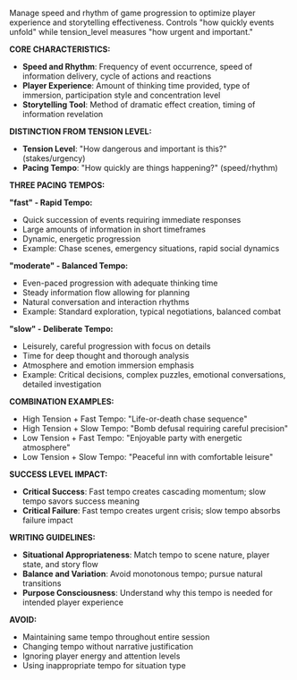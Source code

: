 Manage speed and rhythm of game progression to optimize player experience and storytelling effectiveness. Controls "how quickly events unfold" while tension_level measures "how urgent and important."

**CORE CHARACTERISTICS:**
- **Speed and Rhythm**: Frequency of event occurrence, speed of information delivery, cycle of actions and reactions
- **Player Experience**: Amount of thinking time provided, type of immersion, participation style and concentration level
- **Storytelling Tool**: Method of dramatic effect creation, timing of information revelation

**DISTINCTION FROM TENSION LEVEL:**
- **Tension Level**: "How dangerous and important is this?" (stakes/urgency)  
- **Pacing Tempo**: "How quickly are things happening?" (speed/rhythm)

**THREE PACING TEMPOS:**

**"fast" - Rapid Tempo:**
- Quick succession of events requiring immediate responses
- Large amounts of information in short timeframes
- Dynamic, energetic progression
- Example: Chase scenes, emergency situations, rapid social dynamics

**"moderate" - Balanced Tempo:**
- Even-paced progression with adequate thinking time
- Steady information flow allowing for planning
- Natural conversation and interaction rhythms
- Example: Standard exploration, typical negotiations, balanced combat

**"slow" - Deliberate Tempo:**
- Leisurely, careful progression with focus on details
- Time for deep thought and thorough analysis
- Atmosphere and emotion immersion emphasis
- Example: Critical decisions, complex puzzles, emotional conversations, detailed investigation

**COMBINATION EXAMPLES:**
- High Tension + Fast Tempo: "Life-or-death chase sequence"
- High Tension + Slow Tempo: "Bomb defusal requiring careful precision"
- Low Tension + Fast Tempo: "Enjoyable party with energetic atmosphere"
- Low Tension + Slow Tempo: "Peaceful inn with comfortable leisure"

**SUCCESS LEVEL IMPACT:**
- **Critical Success**: Fast tempo creates cascading momentum; slow tempo savors success meaning
- **Critical Failure**: Fast tempo creates urgent crisis; slow tempo absorbs failure impact

**WRITING GUIDELINES:**
- **Situational Appropriateness**: Match tempo to scene nature, player state, and story flow
- **Balance and Variation**: Avoid monotonous tempo; pursue natural transitions
- **Purpose Consciousness**: Understand why this tempo is needed for intended player experience

**AVOID:**
- Maintaining same tempo throughout entire session
- Changing tempo without narrative justification
- Ignoring player energy and attention levels
- Using inappropriate tempo for situation type